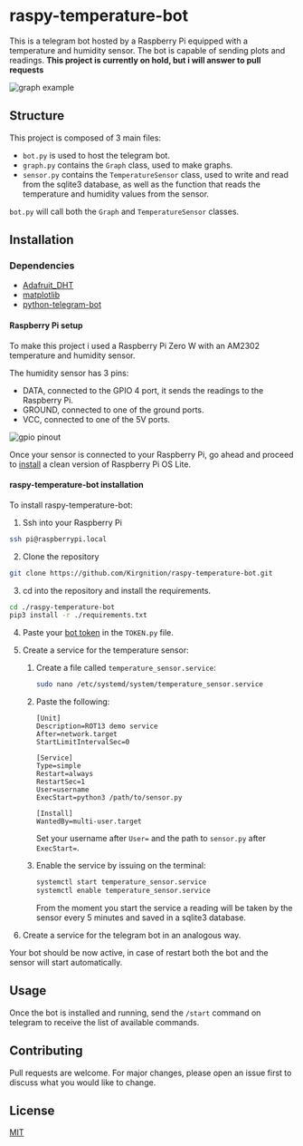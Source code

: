 # raspy-temperature-bot

This is a telegram bot hosted by a Raspberry Pi equipped with a temperature and humidity sensor. The bot is capable of sending plots and readings.
**This project is currently on hold, but i will answer to pull requests**

![graph example](https://i.imgur.com/YO6baGM.jpeg)


## Structure

This project is composed of 3 main files:
- `bot.py` is used to host the telegram bot.
- `graph.py` contains the `Graph` class, used to make graphs.
- `sensor.py` contains the `TemperatureSensor` class, used to write and read from the sqlite3 database, as well as the
function that reads the temperature and humidity values from the sensor.

`bot.py` will call both the `Graph` and `TemperatureSensor` classes.


## Installation

### Dependencies

- [Adafruit_DHT](https://github.com/adafruit/Adafruit_Python_DHT)
- [matplotlib](https://matplotlib.org/stable/users/installing.html)
- [python-telegram-bot](https://github.com/python-telegram-bot/python-telegram-bot)

#### Raspberry Pi setup

To make this project i used a Raspberry Pi Zero W with an AM2302 temperature and humidity sensor.

The humidity sensor has 3 pins:
- DATA, connected to the GPIO 4 port, it sends the readings to the Raspberry Pi.
- GROUND, connected to one of the ground ports.
- VCC, connected to one of the 5V ports.

![gpio pinout](https://www.etechnophiles.com/wp-content/uploads/2020/12/R-Pi-Zero-Pinout.jpg?ezimgfmt=ng%3Awebp%2Fngcb40%2Frs%3Adevice%2Frscb40-1)

Once your sensor is connected to your Raspberry Pi, go ahead and proceed to [install](https://www.raspberrypi.org/software/) a clean version of Raspberry Pi OS Lite.

#### raspy-temperature-bot installation

To install raspy-temperature-bot:

1. Ssh into your Raspberry Pi
```bash
ssh pi@raspberrypi.local
```

2. Clone the repository
```bash
git clone https://github.com/Kirgnition/raspy-temperature-bot.git
```

3. cd into the repository and install the requirements.
```bash
cd ./raspy-temperature-bot
pip3 install -r ./requirements.txt
```

4. Paste your [bot token](https://core.telegram.org/bots#6-botfather) in the `TOKEN.py` file.

5. Create a service for the temperature sensor:
   1. Create a file called `temperature_sensor.service`:
      ```bash
      sudo nano /etc/systemd/system/temperature_sensor.service
      ```
   2. Paste the following:
      ```
      [Unit]
      Description=ROT13 demo service
      After=network.target
      StartLimitIntervalSec=0
      
      [Service]
      Type=simple
      Restart=always
      RestartSec=1
      User=username
      ExecStart=python3 /path/to/sensor.py

      [Install]
      WantedBy=multi-user.target
      ```
      Set your username after `User=` and the path to `sensor.py` after `ExecStart=`.

   3. Enable the service by issuing on the terminal:
      ```bash
      systemctl start temperature_sensor.service
      systemctl enable temperature_sensor.service
      ```
      From the moment you start the service a reading will be taken by the sensor every 5 minutes and saved in a
      sqlite3 database.

6. Create a service for the telegram bot in an analogous way.

Your bot should be now active, in case of restart both the bot and the sensor will start automatically.

## Usage

Once the bot is installed and running, send the `/start` command on telegram to receive the list of available commands.

## Contributing
Pull requests are welcome. For major changes, please open an issue first to discuss what you would like to change.


## License
[MIT](https://choosealicense.com/licenses/mit/)
